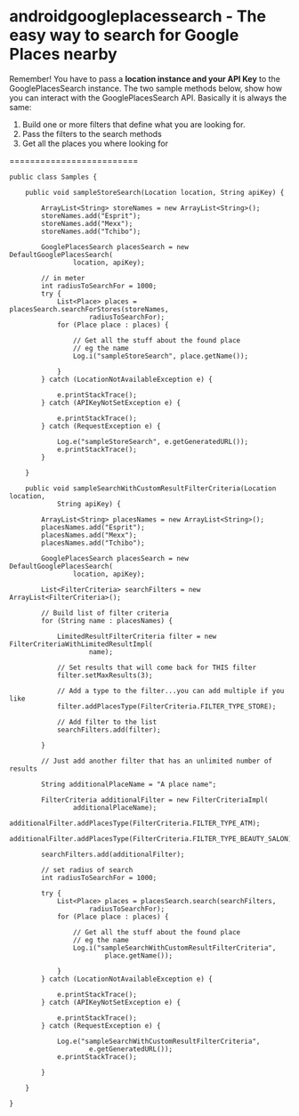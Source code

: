 # androidgoogleplacessearch - The easy way to search for Google Places nearby

Remember! You have to pass a **location instance and your API Key** to the GooglePlacesSearch instance.
The two sample methods below, show how you can interact with the GooglePlacesSearch API.
Basically it is always the same:

1. Build one or more filters that define what you are looking for.
2. Pass the filters to the search methods
3. Get all the places you where looking for
 
=========================

	public class Samples {
	
		public void sampleStoreSearch(Location location, String apiKey) {
	
			ArrayList<String> storeNames = new ArrayList<String>();
			storeNames.add("Esprit");
			storeNames.add("Mexx");
			storeNames.add("Tchibo");
	
			GooglePlacesSearch placesSearch = new DefaultGooglePlacesSearch(
					location, apiKey);
	
			// in meter
			int radiusToSearchFor = 1000;
			try {
				List<Place> places = placesSearch.searchForStores(storeNames,
						radiusToSearchFor);
				for (Place place : places) {
	
					// Get all the stuff about the found place
					// eg the name
					Log.i("sampleStoreSearch", place.getName());
	
				}
			} catch (LocationNotAvailableException e) {
	
				e.printStackTrace();
			} catch (APIKeyNotSetException e) {
	
				e.printStackTrace();
			} catch (RequestException e) {
	
				Log.e("sampleStoreSearch", e.getGeneratedURL());
				e.printStackTrace();
			}
	
		}
	
		public void sampleSearchWithCustomResultFilterCriteria(Location location,
				String apiKey) {
	
			ArrayList<String> placesNames = new ArrayList<String>();
			placesNames.add("Esprit");
			placesNames.add("Mexx");
			placesNames.add("Tchibo");
	
			GooglePlacesSearch placesSearch = new DefaultGooglePlacesSearch(
					location, apiKey);
	
			List<FilterCriteria> searchFilters = new ArrayList<FilterCriteria>();
	
			// Build list of filter criteria
			for (String name : placesNames) {
	
				LimitedResultFilterCriteria filter = new FilterCriteriaWithLimitedResultImpl(
						name);
	
				// Set results that will come back for THIS filter
				filter.setMaxResults(3);
	
				// Add a type to the filter...you can add multiple if you like
				filter.addPlacesType(FilterCriteria.FILTER_TYPE_STORE);
	
				// Add filter to the list
				searchFilters.add(filter);
	
			}
	
			// Just add another filter that has an unlimited number of results
	
			String additionalPlaceName = "A place name";
	
			FilterCriteria additionalFilter = new FilterCriteriaImpl(
					additionalPlaceName);
			additionalFilter.addPlacesType(FilterCriteria.FILTER_TYPE_ATM);
			additionalFilter.addPlacesType(FilterCriteria.FILTER_TYPE_BEAUTY_SALON);
	
			searchFilters.add(additionalFilter);
	
			// set radius of search
			int radiusToSearchFor = 1000;
	
			try {
				List<Place> places = placesSearch.search(searchFilters,
						radiusToSearchFor);
				for (Place place : places) {
	
					// Get all the stuff about the found place
					// eg the name
					Log.i("sampleSearchWithCustomResultFilterCriteria",
							place.getName());
	
				}
			} catch (LocationNotAvailableException e) {
	
				e.printStackTrace();
			} catch (APIKeyNotSetException e) {
	
				e.printStackTrace();
			} catch (RequestException e) {
	
				Log.e("sampleSearchWithCustomResultFilterCriteria",
						e.getGeneratedURL());
				e.printStackTrace();
	
			}
	
		}
	
	}